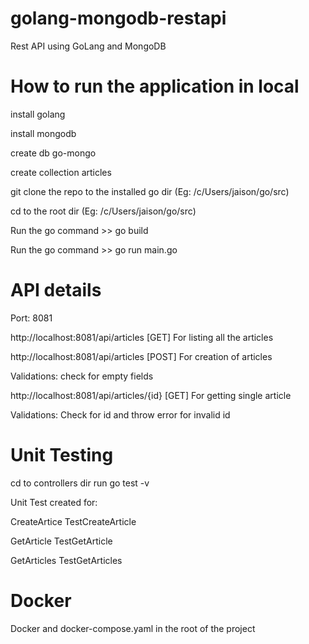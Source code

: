 # golang-mongodb-restapi
Rest API using GoLang and MongoDB

# How to run the application in local

install golang

install mongodb

create db go-mongo

create collection articles

git clone the repo to the installed go dir (Eg: /c/Users/jaison/go/src)

cd to the root dir (Eg: /c/Users/jaison/go/src)

Run the go command >> go build

Run the go command >> go run main.go

# API details

Port: 8081

http://localhost:8081/api/articles [GET]
For listing all the articles

http://localhost:8081/api/articles [POST]
For creation of articles

Validations: check for empty fields

http://localhost:8081/api/articles/{id} [GET]
For getting single article

Validations:
Check for id and throw error for invalid id

# Unit Testing
 
 cd to controllers dir
 run go test -v

 Unit Test created for:
 
 CreateArtice TestCreateArticle

 GetArticle TestGetArticle
 
 GetArticles TestGetArticles

 # Docker

Docker and docker-compose.yaml in the root of the project